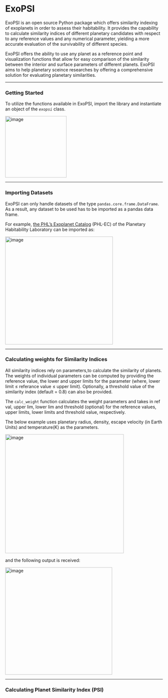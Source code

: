 # ExoPSI

ExoPSI is an open source Python package which offers similarity indexing of exoplanets in order to assess their habitability. It provides the capability to calculate similarity indices of different planetary candidates with respect to any reference values and any numerical parameter, yielding a more accurate evaluation of the survivability of different species. 

ExoPSI offers the ability to use any planet as a reference point and visualization functions that allow for easy comparison of the similarity between the interior and surface parameters of different planets. ExoPSI aims to help planetary sceince researches by offering a comprehensive solution for evaluating planetary similarities.

<hr>

### Getting Started

To utilize the functions available in ExoPSI, import the library and instantiate an object of the _`exopsi`_ class.

<img width="196" alt="image" src="https://user-images.githubusercontent.com/69034801/229033184-e12cc1ea-a19d-4a4f-b761-57f76d09c3aa.png">

<hr>

### Importing Datasets 

ExoPSI can only handle datasets of the type `pandas.core.frame.DataFrame`. As a result, any dataset to be used has to be imported as a pandas data frame.  

For example, [the PHL’s Exoplanet Catalog]([url](https://phl.upr.edu/projects/habitable-exoplanets-catalog/hec-data-of-potentially-habitable-worlds/phls-exoplanets-catalog)) (PHL-EC) of the Planetary Habitability Laboratory can be imported as:

<img width="344" alt="image" src="https://user-images.githubusercontent.com/69034801/229121497-06b1cdc4-6258-4b39-b082-086b039a79be.png">

<hr>

### Calculating weights for Similarity Indices

All similarity indices rely on parameters,to calculate the similarity of planets. The weights of individual parameters can be computed by providing the reference value, the lower and upper limits for the parameter (where, lower limit ≤ referance value ≤ upper limit). Optionally, a threshold value of the similarity index (default = 0.8) can also be provided. 

The `calc_weight` function calculates the weight parameters and takes in ref val, upper lim, lower lim and threshold (optional) for the reference values, upper limits, lower limits and threshold value, respectively.

The below example uses planetary radius, density, escape velocity (in Earth Units) and temperature(K) as the parameters.

<img width="379" alt="image" src="https://user-images.githubusercontent.com/69034801/229123072-22587fdd-ee4d-4787-9986-10b44493b358.png">

and the following output is received:

<img width="342" alt="image" src="https://user-images.githubusercontent.com/69034801/229123200-996b1095-e792-4b4c-9276-c124b6b04177.png">

<hr>

### Calculating Planet Similarity Index (PSI)



